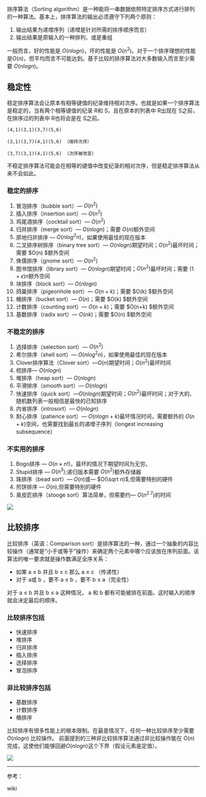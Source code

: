 排序算法（Sorting algorithm）是一种能将一串数据依照特定排序方式进行排列的一种算法。基本上，排序算法的输出必须遵守下列两个原则： 

1. 输出结果为递增序列（递增是针对所需的排序顺序而言）
2. 输出结果是原输入的一种排列、或是重组

一般而言，好的性能是 $O(n logn)$，坏的性能是  $O(n^2)$。对于一个排序理想的性能是$O(n)$，但平均而言不可能达到。基于比较的排序算法对大多数输入而言至少需要 $O(n log n)$。

## 稳定性

稳定排序算法会让原本有相等键值的纪录维持相对次序。也就是如果一个排序算法是稳定的，当有两个相等键值的纪录 R和 S，且在原本的列表中 R出现在 S之前，在排序过的列表中 R也将会是在 S之前。

```text
(4,1)(3,1)(3,7)(5,6)

(3,1)(3,7)(4,1)(5,6) （维持次序）

(3,7)(3,1)(4,1)(5,6) （次序被改变）
```

不稳定排序算法可能会在相等的键值中改变纪录的相对次序，但是稳定排序算法从来不会如此。

### 稳定的排序

1. 冒泡排序（bubble sort）— $O(n^2)​$
2. 插入排序（insertion sort）— $O(n^2)$
3. 鸡尾酒排序（cocktail sort）— $O(n^2)$
4. 归并排序（merge sort）— $O(n logn)​$；需要 $O(n) ​$额外空间
5. 原地归并排序 — $O(nlog^2n)$，如果使用最佳的现在版本
6. 二叉排序树排序（binary tree sort）— $O(n logn)$期望时间；$O(n^2)$最坏时间；需要 $O(n) $额外空间
7. 侏儒排序（gnome sort）— $O(n^2)​$
8. 图书馆排序（library sort）— $O(n logn)$期望时间；$O(n^2)$最坏时间；需要 $(1+\epsilon)n$额外空间
9. 块排序（block sort）— $O(n logn)$
10. 鸽巢排序（pigeonhole sort）— $O(n+k)$；需要 $O(k) $额外空间
11. 桶排序（bucket sort）— $O(n)$；需要 $O(k) $额外空间
12. 计数排序（counting sort）— $O(n+k)$；需要 $O(n+k) $额外空间
13. 基数排序（radix sort）— $O(nk)$；需要 $O(n) $额外空间


### 不稳定的排序

1. 选择排序（selection sort）— $O(n^2)​$
2. 希尔排序（shell sort）— $O(nlog^2n)​$，如果使用最佳的现在版本
3. Clover排序算法（Clover sort）—$O(n)​$期望时间；$O(n^2)​$最坏时间
4. 梳排序— $O(n logn)​$
5. 堆排序（heap sort）— $O(n logn)$
6. 平滑排序（smooth sort）— $O(n logn)​$
7. 快速排序（quick sort）—$O(n logn)$期望时间；$O(n^2)​$最坏时间；对于大的、随机数列表一般相信是最快的已知排序
8. 内省排序（introsort）— $O(n logn)​$
9. 耐心排序（patience sort）— $O(n logn+k)​$最坏情况时间，需要额外的 $O(n+k) ​$空间，也需要找到最长的递增子序列（longest increasing subsequence）

### 不实用的排序

1. Bogo排序 — $O(n \times n!)​$，最坏的情况下期望时间为无穷。
2. Stupid排序 — $O(n^3)$;递归版本需要 $O(n^2)​$额外存储器
3. 珠排序（bead sort）— $O(n)​$或— $O(\sqrt n)​$,但需要特别的硬件
4. 煎饼排序 — $O(n)​$,但需要特别的硬件
5. 臭皮匠排序（stooge sort）算法简单，但需要约— $O(n^{2.7})$的时间

![](https://note-taking-1258869021.cos.ap-beijing.myqcloud.com/Algorithm/sorting%20algorithm.png)

## 比较排序

比较排序（英语：Comparison sort）是排序算法的一种，通过一个抽象的内容比较操作（通常是“小于或等于”操作）来确定两个元素中哪个应该放在序列前面。该算法的唯一要求就是操作数满足全序关系：

* 如果 a ≤ b 并且 b ≤ c 那么 a ≤ c （传递性）
* 对于 a或 b ，要不 a ≤ b ，要不 b ≤ a（完全性）

对于 a ≤ b 并且 b ≤ a 这种情况， a 和  b 都有可能被排在前面。这时输入的顺序就会决定最后的顺序。 

### 比较排序包括

* 快速排序
* 堆排序
* 归并排序
* 插入排序
* 选择排序
* 冒泡排序

### 非比较排序包括

* 基数排序
* 计数排序
* 桶排序

比较排序有很多性能上的根本限制。在最差情况下，任何一种比较排序至少需要 $O(n logn)$ 比较操作。 前面提到的三种非比较排序算法通过非比较操作能在 $O(n)$ 完成，这使他们能够回避$O(n logn)​$ 这个下界（假设元素是定值）。 

![](https://note-taking-1258869021.cos.ap-beijing.myqcloud.com/Algorithm/sorting%20algorithm%20all.png)

***

参考：

wiki